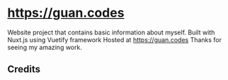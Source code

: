 # https://guan.codes
Website project that contains basic information about myself. Built with Nuxt.js using Vuetify framework
Hosted at https://guan.codes
Thanks for seeing my amazing work.

## Credits
